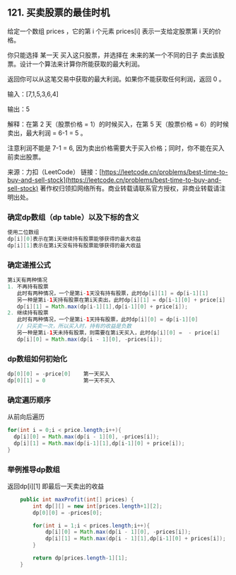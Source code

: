 ## 121. 买卖股票的最佳时机

给定一个数组 prices ，它的第 i 个元素 prices[i] 表示一支给定股票第 i 天的价格。

你只能选择 某一天 买入这只股票，并选择在 未来的某一个不同的日子 卖出该股票。设计一个算法来计算你所能获取的最大利润。



返回你可以从这笔交易中获取的最大利润。如果你不能获取任何利润，返回 0 。

输入：[7,1,5,3,6,4]

输出：5

解释：在第 2 天（股票价格 = 1）的时候买入，在第 5 天（股票价格 = 6）的时候卖出，最大利润 = 6-1 = 5 。

  注意利润不能是 7-1 = 6, 因为卖出价格需要大于买入价格；同时，你不能在买入前卖出股票。

来源：力扣（LeetCode）
链接：[https://leetcode.cn/problems/best-time-to-buy-and-sell-stock](https://leetcode.cn/problems/best-time-to-buy-and-sell-stock)
著作权归领扣网络所有。商业转载请联系官方授权，非商业转载请注明出处。



### 确定dp数组（dp table）以及下标的含义

```Java
使用二位数组
dp[i][0]表示在第i天继续持有股票能够获得的最大收益
dp[i][1]表示在第i天没有持有股票能够获得的最大收益
```

### 确定递推公式

```Java
第i天有两种情况
1. 不再持有股票
   此时有两种情况，一个是第i-1天没有持有股票，此时dp[i][1] = dp[i-1][1]
   另一种是第i-1天持有股票在第i天卖出，此时dp[i][1] = dp[i-1][0] + price[i]
   dp[i][1] = Math.max(dp[i-1][1],dp[i-1][0] + price[i]);
2. 继续持有股票
   此时有两种情况，一个是第i-1天持有股票，此时dp[i][0] = dp[i-1][0]
   // 只买卖一次，所以买入时，持有的收益是负数
   另一种是第i-1天未持有股票，则需要在第i天买入，此时dp[i][0] =  - price[i]    
   dp[i][0] = Math.max(dp[i - 1][0], -prices[i]);

```

### dp数组如何初始化

```Java
dp[0][0] = -price[0]    第一天买入
dp[0][1] = 0            第一天不买入
```

### 确定遍历顺序

从前向后遍历

```Java
for(int i = 0;i < price.length;i++){
  dp[i][0] = Math.max(dp[i - 1][0], -prices[i]);
  dp[i][1] = Math.max(dp[i-1][1],dp[i-1][0] + price[i]);
}
```



### 举例推导dp数组

返回dp[i][1] 即最后一天卖出的收益



```Java
    public int maxProfit(int[] prices) {
        int dp[][] = new int[prices.length+1][2];
        dp[0][0] = -prices[0];

        for(int i = 1;i < prices.length;i++){
            dp[i][0] = Math.max(dp[i - 1][0], -prices[i]);
            dp[i][1] = Math.max(dp[i - 1][1],dp[i-1][0] + prices[i]);
        }

        return dp[prices.length-1][1];
    }
```